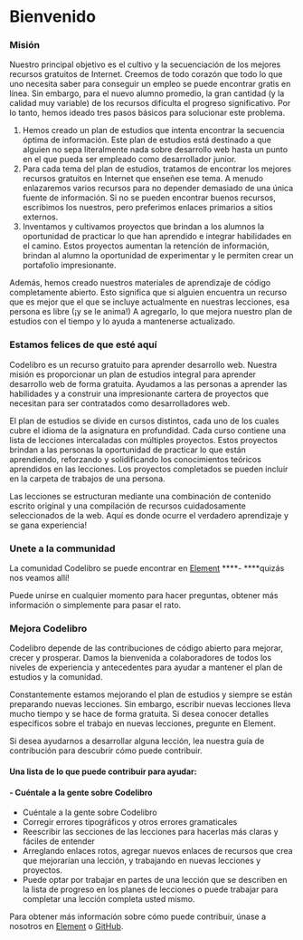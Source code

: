 # Bienvenido

### Misión

Nuestro principal objetivo es el cultivo y la secuenciación de los mejores recursos gratuitos de Internet. Creemos de todo corazón que todo lo que uno necesita saber para conseguir un empleo se puede encontrar gratis en línea. Sin embargo, para el nuevo alumno promedio, la gran cantidad \(y la calidad muy variable\) de los recursos dificulta el progreso significativo. Por lo tanto, hemos ideado tres pasos básicos para solucionar este problema.

1. Hemos creado un plan de estudios que intenta encontrar la secuencia óptima de información. Este plan de estudios está destinado a que alguien no sepa literalmente nada sobre desarrollo web hasta un punto en el que pueda ser empleado como desarrollador junior.
2. Para cada tema del plan de estudios, tratamos de encontrar los mejores recursos gratuitos en Internet que enseñen ese tema. A menudo enlazaremos varios recursos para no depender demasiado de una única fuente de información. Si no se pueden encontrar buenos recursos, escribimos los nuestros, pero preferimos enlaces primarios a sitios externos.
3. Inventamos y cultivamos proyectos que brindan a los alumnos la oportunidad de practicar lo que han aprendido e integrar habilidades en el camino. Estos proyectos aumentan la retención de información, brindan al alumno la oportunidad de experimentar y le permiten crear un portafolio impresionante.

Además, hemos creado nuestros materiales de aprendizaje de código completamente abierto. Esto significa que si alguien encuentra un recurso que es mejor que el que se incluye actualmente en nuestras lecciones, esa persona es libre \(¡y se le anima!\) A agregarlo, lo que mejora nuestro plan de estudios con el tiempo y lo ayuda a mantenerse actualizado.

### Estamos felices de que esté aquí

Codelibro es un recurso gratuito para aprender desarrollo web. Nuestra misión es proporcionar un plan de estudios integral para aprender desarrollo web de forma gratuita. Ayudamos a las personas a aprender las habilidades y a construir una impresionante cartera de proyectos que necesitan para ser contratados como desarrolladores web.

El plan de estudios se divide en cursos distintos, cada uno de los cuales cubre el idioma de la asignatura en profundidad. Cada curso contiene una lista de lecciones intercaladas con múltiples proyectos. Estos proyectos brindan a las personas la oportunidad de practicar lo que están aprendiendo, reforzando y solidificando los conocimientos teóricos aprendidos en las lecciones. Los proyectos completados se pueden incluir en la carpeta de trabajos de una persona.

Las lecciones se estructuran mediante una combinación de contenido escrito original y una compilación de recursos cuidadosamente seleccionados de la web. Aquí es donde ocurre el verdadero aprendizaje y se gana experiencia!

### Unete a la communidad

La comunidad Codelibro se puede encontrar en [Element](https://app.element.io/#/room/#codelibro:matrix.org) ****- ****quizás nos veamos allí!

Puede unirse en cualquier momento para hacer preguntas, obtener más información o simplemente para pasar el rato.

### Mejora Codelibro

Codelibro depende de las contribuciones de código abierto para mejorar, crecer y prosperar. Damos la bienvenida a colaboradores de todos los niveles de experiencia y antecedentes para ayudar a mantener el plan de estudios y la comunidad.

Constantemente estamos mejorando el plan de estudios y siempre se están preparando nuevas lecciones. Sin embargo, escribir nuevas lecciones lleva mucho tiempo y se hace de forma gratuita. Si desea conocer detalles específicos sobre el trabajo en nuevas lecciones, pregunte en Element.

Si desea ayudarnos a desarrollar alguna lección, lea nuestra guía de contribución para descubrir cómo puede contribuir.

#### Una lista de lo que puede contribuir para ayudar:

#### - Cuéntale a la gente sobre Codelibro

* Cuéntale a la gente sobre Codelibro
* Corregir errores tipográficos y otros errores gramaticales
* Reescribir las secciones de las lecciones para hacerlas más claras y fáciles de entender
* Arreglando enlaces rotos, agregar nuevos enlaces de recursos que crea que mejorarían una lección, y trabajando en nuevas lecciones y proyectos.
* Puede optar por trabajar en partes de una lección que se describen en la lista de progreso en los planes de lecciones o puede trabajar para completar una lección completa usted mismo.

Para obtener más información sobre cómo puede contribuir, únase a nosotros en [Element](https://app.element.io/#/room/#codelibro:matrix.org) o [GitHub](https://github.com/wbnns/codelibro).

